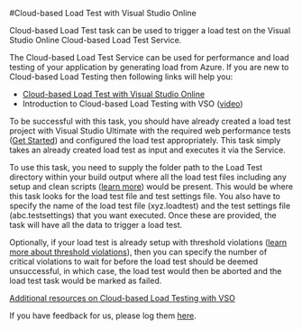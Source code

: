 #Cloud-based Load Test with Visual Studio Online

Cloud-based Load Test task can be used to trigger a load test on the Visual Studio Online Cloud-based Load Test Service.

The Cloud-based Load Test Service can be used for performance and load testing of your application by generating load from Azure. If you are new to Cloud-based Load Testing then following links will help you:

* [Cloud-based Load Test with Visual Studio Online](https://www.visualstudio.com/features/vso-cloud-load-testing-vs)
* Introduction to Cloud-based Load Testing with VSO ([video](http://channel9.msdn.com/Events/Visual-Studio/Launch-2013/qe103))


To be successful with this task, you should have already created a load test project with Visual Studio Ultimate with the required web performance tests ([Get Started](https://www.visualstudio.com/get-started/load-test-your-app-vs)) and configured the load test appropriately. This task simply takes an already created load test as input and executes it via the Service.

To use this task, you need to supply the folder path to the Load Test directory within your build output where all the load test files including any setup and clean scripts ([learn more](http://blogs.msdn.com/b/visualstudioalm/archive/2015/01/12/using-setup-and-cleanup-script-in-cloud-load-test.aspx)) would be present. This would be where this task looks for the load test file and test settings file. You also have to specify the name of the load test file (xyz.loadtest) and the test settings file (abc.testsettings) that you want executed. Once these are provided, the task will have all the data to trigger a load test.

Optionally, if your load test is already setup with threshold violations ([learn more about threshold violations](https://msdn.microsoft.com/en-us/library/ff426917.aspx)), then you can specify the number of critical violations to wait for before the load test should be deemed unsuccessful, in which case, the load test would then be aborted and the load test task would be marked as failed.

[Additional resources on Cloud-based Load Testing with VSO](http://aka.ms/loadtestkb)

If you have feedback for us, please log them [here](http://visualstudio.uservoice.com/forums/121579-visual-studio/).
